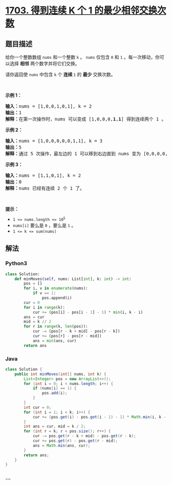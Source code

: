 # [1703. 得到连续 K 个 1 的最少相邻交换次数](https://leetcode-cn.com/problems/minimum-adjacent-swaps-for-k-consecutive-ones)



## 题目描述

<!-- 这里写题目描述 -->

<p>给你一个整数数组 <code>nums</code> 和一个整数 <code>k</code> 。 <code>nums</code> 仅包含 <code>0</code> 和 <code>1</code> 。每一次移动，你可以选择 <strong>相邻</strong> 两个数字并将它们交换。</p>

<p>请你返回使 <code>nums</code> 中包含 <code>k</code> 个 <strong>连续 </strong><code>1</code> 的 <strong>最少</strong> 交换次数。</p>

<p> </p>

<p><strong>示例 1：</strong></p>

<pre><b>输入：</b>nums = [1,0,0,1,0,1], k = 2
<b>输出：</b>1
<b>解释：</b>在第一次操作时，nums 可以变成 [1,0,0,0,<strong>1</strong>,<strong>1</strong>] 得到连续两个 1 。
</pre>

<p><strong>示例 2：</strong></p>

<pre><b>输入：</b>nums = [1,0,0,0,0,0,1,1], k = 3
<b>输出：</b>5
<b>解释：</b>通过 5 次操作，最左边的 1 可以移到右边直到 nums 变为 [0,0,0,0,0,<strong>1</strong>,<strong>1</strong>,<strong>1</strong>] 。
</pre>

<p><strong>示例 3：</strong></p>

<pre><b>输入：</b>nums = [1,1,0,1], k = 2
<b>输出：</b>0
<b>解释：</b>nums 已经有连续 2 个 1 了。
</pre>

<p> </p>

<p><strong>提示：</strong></p>

<ul>
	<li><code>1 &lt;= nums.length &lt;= 10<sup>5</sup></code></li>
	<li><code>nums[i]</code> 要么是 <code>0</code> ，要么是 <code>1</code> 。</li>
	<li><code>1 &lt;= k &lt;= sum(nums)</code></li>
</ul>


## 解法

<!-- 这里可写通用的实现逻辑 -->

<!-- tabs:start -->

### **Python3**

<!-- 这里可写当前语言的特殊实现逻辑 -->

```python
class Solution:
    def minMoves(self, nums: List[int], k: int) -> int:
        pos = []
        for i, v in enumerate(nums):
            if v == 1:
                pos.append(i)
        cur = 0
        for i in range(k):
            cur += (pos[i] - pos[i - 1] - 1) * min(i, k - i)
        ans = cur
        mid = k // 2
        for r in range(k, len(pos)):
            cur -= (pos[r - k + mid] - pos[r - k])
            cur += (pos[r] - pos[r - mid])
            ans = min(ans, cur)
        return ans
```

### **Java**

<!-- 这里可写当前语言的特殊实现逻辑 -->

```java
class Solution {
    public int minMoves(int[] nums, int k) {
        List<Integer> pos = new ArrayList<>();
        for (int i = 0; i < nums.length; i++) {
            if (nums[i] == 1) {
                pos.add(i);
            }
        }
        int cur = 0;
        for (int i = 1; i < k; i++) {
            cur += (pos.get(i) - pos.get(i - 1) - 1) * Math.min(i, k - i);
        }
        int ans = cur, mid = k / 2;
        for (int r = k; r < pos.size(); r++) {
            cur -= pos.get(r - k + mid) - pos.get(r - k);
            cur += pos.get(r) - pos.get(r - mid);
            ans = Math.min(ans, cur);
        }
        return ans;
    }
}
```

### **...**

```

```

<!-- tabs:end -->
